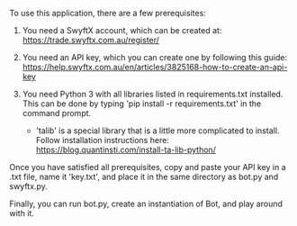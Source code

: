 To use this application, there are a few prerequisites:

1. You need a SwyftX account, which can be created at: https://trade.swyftx.com.au/register/

2. You need an API key, which you can create one by following this guide: https://help.swyftx.com.au/en/articles/3825168-how-to-create-an-api-key

3. You need Python 3 with all libraries listed in requirements.txt installed.
   This can be done by typing 'pip install -r requirements.txt' in the command prompt.
   
   - 'talib' is a special library that is a little more complicated to install. Follow installation instructions here: https://blog.quantinsti.com/install-ta-lib-python/


Once you have satisfied all prerequisites, copy and paste your API key in a .txt file, name it 'key.txt', and place it in the same directory as bot.py and swyftx.py.

Finally, you can run bot.py, create an instantiation of Bot, and play around with it.
